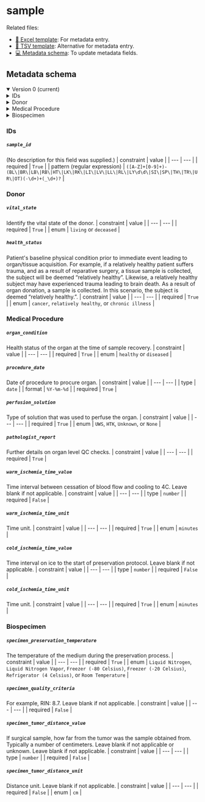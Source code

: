 # sample

Related files:

- [📝 Excel template](https://raw.githubusercontent.com/hubmapconsortium/ingest-validation-tools/master/docs/sample/sample.xlsx): For metadata entry.
- [📝 TSV template](https://raw.githubusercontent.com/hubmapconsortium/ingest-validation-tools/master/docs/sample/sample.tsv): Alternative for metadata entry.
- [💻 Metadata schema](https://github.com/hubmapconsortium/ingest-validation-tools/edit/master/src/ingest_validation_tools/table-schemas/sample.yaml): To update metadata fields.






## Metadata schema


<details open="true"><summary>Version 0 (current)</summary>

<details><summary>IDs</summary>

[`sample_id`](#sample_id)<br>
</details>

<details><summary>Donor</summary>

[`vital_state`](#vital_state)<br>
[`health_status`](#health_status)<br>
</details>

<details><summary>Medical Procedure</summary>

[`organ_condition`](#organ_condition)<br>
[`procedure_date`](#procedure_date)<br>
[`perfusion_solution`](#perfusion_solution)<br>
[`pathologist_report`](#pathologist_report)<br>
[`warm_ischemia_time_value`](#warm_ischemia_time_value)<br>
[`warm_ischemia_time_unit`](#warm_ischemia_time_unit)<br>
[`cold_ischemia_time_value`](#cold_ischemia_time_value)<br>
[`cold_ischemia_time_unit`](#cold_ischemia_time_unit)<br>
</details>

<details><summary>Biospecimen</summary>

[`specimen_preservation_temperature`](#specimen_preservation_temperature)<br>
[`specimen_quality_criteria`](#specimen_quality_criteria)<br>
[`specimen_tumor_distance_value`](#specimen_tumor_distance_value)<br>
[`specimen_tumor_distance_unit`](#specimen_tumor_distance_unit)<br></details>
### IDs

##### `sample_id`
(No description for this field was supplied.)
| constraint | value |
| --- | --- |
| required | `True` |
| pattern (regular expression) | `([A-Z]+[0-9]+)-(BL\|BR\|LB\|RB\|HT\|LK\|RK\|LI\|LV\|LL\|RL\|LY\d\d\|SI\|SP\|TH\|TR\|UR\|OT)(-\d+)+(_\d+)?` |

### Donor

##### `vital_state`
Identify the vital state of the donor.
| constraint | value |
| --- | --- |
| required | `True` |
| enum | `living` or `deceased` |

##### `health_status`
Patient's baseline physical condition prior to immediate event leading to organ/tissue acquisition. For example, if a relatively healthy patient suffers trauma, and as a result of reparative surgery, a tissue sample is collected, the subject will be deemed “relatively healthy”.   Likewise, a relatively healthy subject may have experienced trauma leading to brain death.  As a result of organ donation, a sample is collected.  In this scenario, the subject is deemed “relatively healthy.”.
| constraint | value |
| --- | --- |
| required | `True` |
| enum | `cancer`, `relatively healthy`, or `chronic illness` |

### Medical Procedure

##### `organ_condition`
Health status of the organ at the time of sample recovery.
| constraint | value |
| --- | --- |
| required | `True` |
| enum | `healthy` or `diseased` |

##### `procedure_date`
Date of procedure to procure organ.
| constraint | value |
| --- | --- |
| type | `date` |
| format | `%Y-%m-%d` |
| required | `True` |

##### `perfusion_solution`
Type of solution that was used to perfuse the organ.
| constraint | value |
| --- | --- |
| required | `True` |
| enum | `UWS`, `HTK`, `Unknown`, or `None` |

##### `pathologist_report`
Further details on organ level QC checks.
| constraint | value |
| --- | --- |
| required | `True` |

##### `warm_ischemia_time_value`
Time interval between cessation of blood flow and cooling to 4C. Leave blank if not applicable.
| constraint | value |
| --- | --- |
| type | `number` |
| required | `False` |

##### `warm_ischemia_time_unit`
Time unit.
| constraint | value |
| --- | --- |
| required | `True` |
| enum | `minutes` |

##### `cold_ischemia_time_value`
Time interval on ice to the start of preservation protocol. Leave blank if not applicable.
| constraint | value |
| --- | --- |
| type | `number` |
| required | `False` |

##### `cold_ischemia_time_unit`
Time unit.
| constraint | value |
| --- | --- |
| required | `True` |
| enum | `minutes` |

### Biospecimen

##### `specimen_preservation_temperature`
The temperature of the medium during the preservation process.
| constraint | value |
| --- | --- |
| required | `True` |
| enum | `Liquid Nitrogen`, `Liquid Nitrogen Vapor`, `Freezer (-80 Celsius)`, `Freezer (-20 Celsius)`, `Refrigerator (4 Celsius)`, or `Room Temperature` |

##### `specimen_quality_criteria`
For example, RIN: 8.7. Leave blank if not applicable.
| constraint | value |
| --- | --- |
| required | `False` |

##### `specimen_tumor_distance_value`
If surgical sample, how far from the tumor was the sample obtained from. Typically a number of centimeters. Leave blank if not applicable or unknown. Leave blank if not applicable.
| constraint | value |
| --- | --- |
| type | `number` |
| required | `False` |

##### `specimen_tumor_distance_unit`
Distance unit. Leave blank if not applicable.
| constraint | value |
| --- | --- |
| required | `False` |
| enum | `cm` |

</details>

